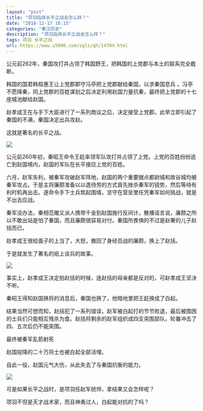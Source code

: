 ```yaml
---
layout: "post"
title: "项羽指挥长平之战会怎么样？"
date: "2018-12-17 16:15"
categories: "秦汉历史"
description: "项羽指挥长平之战会怎么样？"
tags: 项羽 长平之战
url: https://www.y5000.com/zgls/qh/14704.html
---
```






公元前262年，秦国攻打并占领了韩国野王，把韩国的上党郡与本土的联系完全截断。

韩国的国君韩桓惠王让上党郡郡守冯亭把上党郡献给秦国，以求秦国息兵
。冯亭不愿降秦，同上党郡的百姓谋划之后决定利用赵国力量抗秦，最终把上党郡的十七座城池献给赵国。

赵孝成王在与手下大臣进行了一系列商议之后，决定接受上党郡。此举立即引起了秦国的不满，秦国决定出兵攻赵。

这就是著名的长平之战。

![](https://img.y5000.com/uploads/allimg/170223/8-1F223114P1Z6.jpg)

公元前260年初，秦昭王命令王龁率领军队攻打并占领了上党。上党的百姓纷纷逃亡到赵国境内，赵国的军队在长平接应上党的百姓。

六月，赵军失利，被秦军攻破赵军阵地，赵国的两个重要据点都尉城和故谷城均被秦军攻占。于是主将廉颇准备以以逸待劳的方式首先挫杀秦军的锐势，然后等待有利时机再出击。遂命令手下士兵筑起围墙，坚守在营垒里任凭秦军如何挑战，就是不出去应战。

秦军没办法，秦相范雎又派人携带千金到赵国施行反间计，散播谣言说，廉颇之所以不敢出站是怕了秦国，而且廉颇很容易对付。秦国所畏惧的不过是赵奢的儿子赵括而已。

赵孝成王很给面子的上当了，大怒，撤回了身经百战的廉颇，换上了赵括。

于是就发生了著名的纸上谈兵的故事。

![](https://img.y5000.com/uploads/allimg/170223/131251H08-0.jpg)

事实上，赵孝成王决定拍赵括的时候，连赵括的母亲都是反对的，可赵孝成王坚决不听。

秦昭王得知赵国换将的消息后，秦国也换了，他暗地里把王龁换成了白起。

结果当然可想而知，赵括犯了一系列错误，赵军被白起打的节节败退，最后被围困的士兵们只能相互残杀为食。赵括将剩余的赵军组织成四支突围部队，轮番冲击了四、五次后仍不能突围。

最终被秦军乱箭射死

赵国投降的二十万将士也被白起全部活埋。

自此一役，赵国元气大伤，从此失去了与秦国抗衡的能力。

![](https://img.y5000.com/uploads/allimg/170223/1312514161-1.jpg)

可是如果长平之战时，是项羽任赵军统帅，拿结果又会怎样呢？

项羽不但是天才战术家，而且神勇过人，白起能对抗的了吗？
